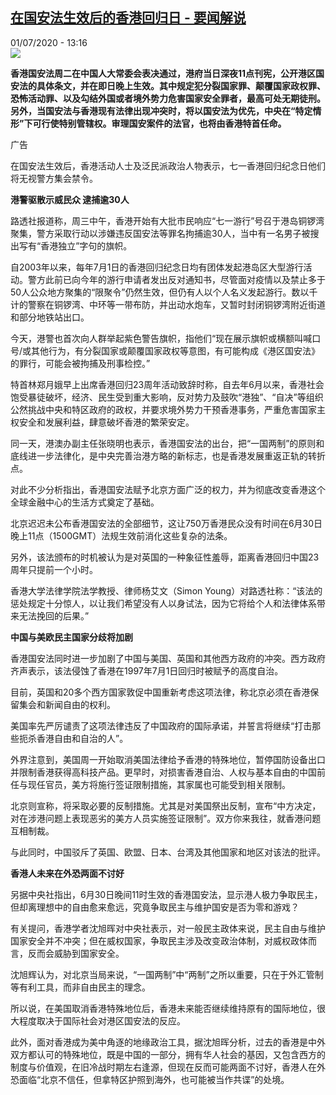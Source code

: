 <!--1593604477000-->
[在国安法生效后的香港回归日 - 要闻解说](http://www.rfi.fr//cn/%E6%B8%AF%E6%BE%B3%E5%8F%B0/20200701-%E5%9C%A8%E5%9B%BD%E5%AE%89%E6%B3%95%E7%94%9F%E6%95%88%E5%90%8E%E7%9A%84%E9%A6%99%E6%B8%AF%E5%9B%9E%E5%BD%92%E6%97%A5)
------

<div>01/07/2020 - 13:16</div><img src="https://s.rfi.fr/media/display/730cf31c-bb5a-11ea-911b-005056a98db9/w:310/p:16x9/hong-kong-chine-retrocession-23-anniversaire_0.jpg"><p><strong>香港国安法周二在中国人大常委会表决通过，港府当日深夜11点刊宪，公开港区国安法的具体条文，并在即日晚上生效。其中规定犯分裂国家罪、颠覆国家政权罪、恐怖活动罪、以及勾结外国或者境外势力危害国家安全罪者，最高可处无期徒刑。另外，当国安法与香港现有法律出现冲突时，将以国安法为优先，中央在“特定情形”下可行使特别管辖权。审理国安案件的法官，也将由香港特首任命。</strong></p><div class="t-content__body u-clearfix"><div class="m-interstitial"><div class="m-interstitial__ad"><divclass="m-block-ad "data-tms-ad-type="box"data-tms-ad-status="idle"data-tms-ad-pos="1"><div class="m-block-ad__label">广告</div><div class="m-block-ad__content"></div></div></div></div><p>在国安法生效后，香港活动人士及泛民派政治人物表示，七一香港回归纪念日他们将无视警方集会禁令。</p><p><strong>港警驱散示威民众 逮捕逾30人</strong></p><p>路透社报道称，周三中午，香港开始有大批市民响应“七一游行”号召于港岛铜锣湾聚集，警方采取行动以涉嫌违反国安法等罪名拘捕逾30人，当中有一名男子被搜出写有“香港独立”字句的旗帜。</p><p>自2003年以来，每年7月1日的香港回归纪念日均有团体发起港岛区大型游行活动。警方此前已向今年的游行申请者发出反对通知书，尽管面对疫情以及禁止多于50人公众地方聚集的“限聚令”仍然生效，但仍有人以个人名义发起游行。数以千计的警察在铜锣湾、中环等一带布防，并出动水炮车，又暂时封闭铜锣湾附近街道和部分地铁站出口。</p><p>今天，港警也首次向人群举起紫色警告旗帜，指他们“现在展示旗帜或横额叫喊口号/或其他行为，有分裂国家或颠覆国家政权等意图，有可能构成《港区国安法》的罪行，可能会被拘捕及刑事检控。”</p><p>特首林郑月娥早上出席香港回归23周年活动致辞时称，自去年6月以来，香港社会饱受暴徒破坏，经济、民生受到重大影响，反对势力及鼓吹“港独”、“自决”等组织公然挑战中央和特区政府的政权，并要求境外势力干预香港事务，严重危害国家主权安全和发展利益，肆意破坏香港的繁荣安定。</p><p>同一天，港澳办副主任张晓明也表示，香港国安法的出台，把“一国两制”的原则和底线进一步法律化，是中央完善治港方略的新标志，也是香港发展重返正轨的转折点。</p><p>对此不少分析指出，香港国安法赋予北京方面广泛的权力，并为彻底改变香港这个全球金融中心的生活方式奠定了基础。</p><p>北京迟迟未公布香港国安法的全部细节，这让750万香港民众没有时间在6月30日晚上11点（1500GMT）法规生效前消化这些复杂的法条。</p><p>另外，该法颁布的时机被认为是对英国的一种象征性羞辱，距离香港回归中国23周年只提前一个小时。</p><p>香港大学法律学院法学教授、律师杨艾文（Simon Young）对路透社称：“该法的惩处规定十分惊人，以让我们希望没有人以身试法，因为它将给个人和法律体系带来无法挽回的后果。”</p><p><strong>中国与美欧民主国家分歧将加剧</strong></p><p>香港国安法同时进一步加剧了中国与美国、英国和其他西方政府的冲突。西方政府齐声表示，该法侵蚀了香港在1997年7月1日回归时被赋予的高度自治。</p><p>目前，英国和20多个西方国家敦促中国重新考虑这项法律，称北京必须在香港保留集会和新闻自由的权利。</p><p>美国率先严厉谴责了这项法律违反了中国政府的国际承诺，并誓言将继续“打击那些扼杀香港自由和自治的人”。</p><p>外界注意到，美国周一开始取消美国法律给予香港的特殊地位，暂停国防设备出口并限制香港获得高科技产品。更早时，对损害香港自治、人权与基本自由的中国前任与现任官员，美方将施行签证限制措施，其家属也可能受到相关限制。</p><p>北京则宣称，将采取必要的反制措施。尤其是对美国祭出反制，宣布“中方决定，对在涉港问题上表现恶劣的美方人员实施签证限制”。双方你来我往，就香港问题互相制裁。</p><p>与此同时，中国驳斥了英国、欧盟、日本、台湾及其他国家和地区对该法的批评。</p><p><strong>香港人未来在外恐两面不讨好</strong></p><p>另据中央社指出，6月30日晚间11时生效的香港国安法，显示港人极力争取民主，但却离理想中的自由愈来愈远，究竟争取民主与维护国安是否为零和游戏？</p><p>有关提问，香港学者沈旭晖对中央社表示，对一般民主政体来说，民主自由与维护国家安全并不冲突；但在威权国家，争取民主涉及改变政治体制，对威权政体而言，反而会威胁到国家安全。</p><p>沈旭辉认为，对北京当局来说，“一国两制”中“两制”之所以重要，只在于外汇管制等有利工具，而非自由民主的理念。</p><p>所以说，在美国取消香港特殊地位后，香港未来能否继续维持原有的国际地位，很大程度取决于国际社会对港区国安法的反应。</p><p>此外，面对香港成为美中角逐的地缘政治工具，据沈旭晖分析，过去的香港是中外双方都认可的特殊地位，既是中国的一部分，拥有华人社会的基因，又包含西方的制度与价值观，在旧冷战时期左右逢源，但现在反而可能两面不讨好，香港人在外恐面临“北京不信任，但拿特区护照到海外，也可能被当作共谍”的处境。</p><div class="o-self-promo o-self-promo--nl o-self-promo--hidden" data-selfpromo-newsletter></div><div class="o-self-promo o-self-promo--app o-self-promo--hidden" data-selfpromo-app></div></div>
